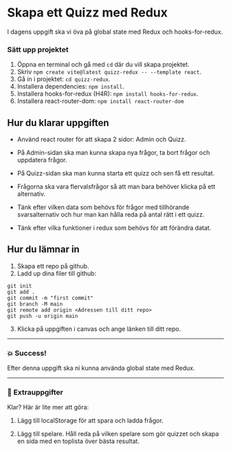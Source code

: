 # Skapa ett Quizz med Redux

I dagens uppgift ska vi öva på global state med Redux och hooks-for-redux.

### Sätt upp projektet

1. Öppna en terminal och gå med `cd` där du vill skapa projektet.
2. Skriv `npm create vite@latest quizz-redux -- --template react`.
3. Gå in i projektet: `cd quizz-redux`.
4. Installera dependencies: `npm install`.
5. Installera hooks-for-redux (H4R): `npm install hooks-for-redux`.
6. Installera react-router-dom: `npm install react-router-dom`

## Hur du klarar uppgiften

- Använd react router för att skapa 2 sidor: Admin och Quizz.

- På Admin-sidan ska man kunna skapa nya frågor, ta bort frågor och uppdatera frågor.

- På Quizz-sidan ska man kunna starta ett quizz och sen få ett resultat.

- Frågorna ska vara flervalsfrågor så att man bara behöver klicka på ett alternativ.

- Tänk efter vilken data som behövs för frågor med tillhörande svarsalternativ och hur man kan hålla reda på antal
  rätt i ett quizz.

- Tänk efter vilka funktioner i redux som behövs för att förändra datat.

## Hur du lämnar in

1. Skapa ett repo på github.
2. Ladd up dina filer till github:

```
git init
git add .
git commit -m "first commit"
git branch -M main
git remote add origin <Adressen till ditt repo>
git push -u origin main
```

3. Klicka på uppgiften i canvas och ange länken till ditt repo.

---

### :boom: Success!

Efter denna uppgift ska ni kunna använda global state med Redux.

---

### :runner: Extrauppgifter

Klar? Här är lite mer att göra:

1. Lägg till localStorage för att spara och ladda frågor.

1. Lägg till spelare. Håll reda på vilken spelare som gör quizzet och skapa en sida med en toplista
   över bästa resultat.